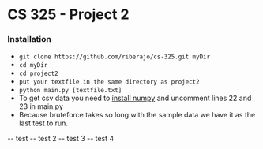 # CS 325 - Project 2

### Installation

-   `git clone https://github.com/riberajo/cs-325.git myDir`
-   `cd myDir`
-   `cd project2`
-   `put your textfile in the same directory as project2`
-   `python main.py [textfile.txt]`
-   To get csv data you need to [install numpy](http://docs.scipy.org/doc/numpy-1.10.1/user/install.html) and uncomment lines 22 and 23 in main.py
-   Because bruteforce takes so long with the sample data we have it as the last test to run.

-- test
-- test 2
-- test 3
-- test 4
